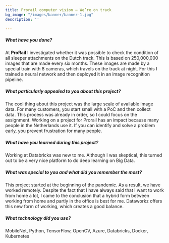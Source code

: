 ```yaml
---
title: Prorail computer vision – We’re on track
bg_image: "/images/banner/banner-1.jpg"
description: ''

---
```

##### What have you done?

At **ProRail** I investigated whether it was possible to check the condition of all sleeper attachments on the Dutch track. This is based on 250,000,000 images that are made every six months. These images are made by a special train with 8 cameras, which travels on the track at night. For this I trained a neural network and then deployed it in an image recognition pipeline.

##### What particularly appealed to you about this project?

The cool thing about this project was the large scale of available image data. For many customers, you start small with a PoC and then collect data. This process was already in order, so I could focus on the assignment. Working on a project for Prorail has an impact because many people in the Netherlands use it. If you can identify and solve a problem early, you prevent frustration for many people.

##### What have you learned during this project?

Working at Databricks was new to me. Although I was skeptical, this turned out to be a very nice platform to do deep learning on Big Data.

##### What was special to you and what did you remember the most?

This project started at the beginning of the pandemic. As a result, we have worked remotely. Despite the fact that I have always said that I want to work from home a lot, I came to the conclusion that a hybrid form between working from home and partly in the office is best for me. Dataworkz offers this new form of working, which creates a good balance.

##### What technology did you use?

MobileNet, Python, TensorFlow, OpenCV, Azure, Databricks, Docker, Kubernetes
